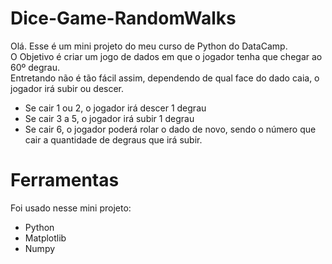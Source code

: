# Dice-Game-RandomWalks
Olá. Esse é um mini projeto do meu curso de Python do DataCamp. <br>
O Objetivo é criar um jogo de dados em que o jogador tenha que chegar ao 60º degrau. <br>
Entretando não é tão fácil assim, dependendo de qual face do dado caia, o jogador irá subir ou descer.
* Se cair 1 ou 2, o jogador irá descer 1 degrau
* Se cair 3 a 5, o jogador irá subir 1 degrau
* Se cair 6, o jogador poderá rolar o dado de novo, sendo o número que cair a quantidade de degraus que irá subir.

# Ferramentas
Foi usado nesse mini projeto:
* Python
* Matplotlib
* Numpy
